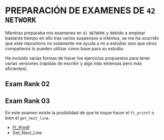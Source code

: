 # PREPARACIÓN DE EXAMENES DE `42 NETWORK`
Mientras preparaba mis examenes en `42 NETWORK` y debido a emplear bastante
tiempo en ello tras varios suspensos e intentos, se me ha ocurrido que este
repositorio no solamente me ayuda a mi a estudiar sino que otros compañeros lo
pueden utilizar como base para su estudio.

He incluido varias formas de hacer los ejercicios propuestos para tener varias
versiones (rápidas de escribir y algo más extensas pero más eficientes).

## Exam Rank 02

## Exam Rank 03
En este examen existe la posibilidad de que te toque hacer el `ft_printf` o bien
el `get_next_line`.
- [Ft_Printf](./rank_03/ft_printf/)
- Get_Next_Line
